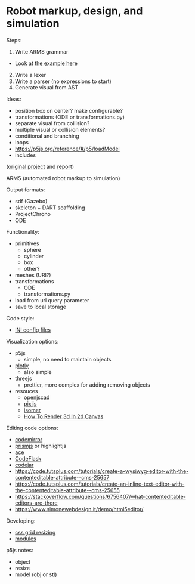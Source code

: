 # Robot markup, design, and simulation

Steps:

1. Write ARMS grammar
  - Look at [the example here](examples/playground.arms)
2. Write a lexer
3. Write a parser (no expressions to start)
4. Generate visual from AST

Ideas:

- position box on center? make configurable?
- transformations (ODE or transformations.py)
- separate visual from collision?
- multiple visual or collision elements?
- conditional and branching
- loops
- https://p5js.org/reference/#/p5/loadModel
- includes

([original project](https://github.com/DillonFlohr/ARMS) and [report](https://compusciencing.github.io/report-arms.html))

ARMS (automated robot markup to simulation)

Output formats:

- sdf (Gazebo)
- skeleton + DART scaffolding
- ProjectChrono
- ODE

Functionality:

- primitives
  - sphere
  - cylinder
  - box
  - other?
- meshes (URI?)
- transformations
  - ODE
  - transformations.py
- load from url query parameter
- save to local storage

Code style:

- [INI config files](https://en.wikipedia.org/wiki/INI_file)

Visualization options:

- p5js
  - simple, no need to maintain objects
- [plotly](https://github.com/plotly/plotly.js/)
  - also simple
- threejs
  - prettier, more complex for adding removing objects
- resouces
  - [openjscad](https://openjscad.org/)
  - [pixijs](https://www.pixijs.com/)
  - [isomer](https://jdan.github.io/isomer/)
  - [How To Render 3d In 2d Canvas](https://www.basedesign.com/blog/how-to-render-3d-in-2d-canvas)

Editing code options:

- [codemirror](https://codemirror.net/)
- [prismjs](https://prismjs.com/) or highlightjs
- [ace](https://github.com/ajaxorg/ace)
- [CodeFlask](https://github.com/kazzkiq/CodeFlask)
- [codejar](https://github.com/antonmedv/codejar)
- https://code.tutsplus.com/tutorials/create-a-wysiwyg-editor-with-the-contenteditable-attribute--cms-25657
- https://code.tutsplus.com/tutorials/create-an-inline-text-editor-with-the-contenteditable-attribute--cms-25655
- https://stackoverflow.com/questions/6756407/what-contenteditable-editors-are-there
- https://www.simonewebdesign.it/demo/html5editor/

Developing:

- [css grid resizing](https://stackoverflow.com/questions/46044589/dynamically-resize-columns-in-css-grid-layout-with-mouse)
- [modules](https://developer.mozilla.org/en-US/docs/Web/JavaScript/Guide/Modules)

p5js notes:

- object
- resize
- model (obj or stl)
